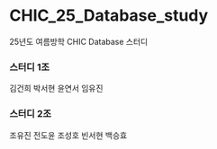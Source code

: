 # CHIC_25_Database_study
25년도 여름방학 CHIC Database 스터디

### 스터디 1조
김건희 박서현 윤연서 임유진

### 스터디 2조
조유진 전도윤 조성호 빈서현 백승효
